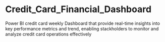 # Credit_Card_Financial_Dashboard
Power BI credit card weekly Dashboard that provide real-time insights into key performance metrics and trend, enabling stackholders to monitor and analyze credit card operations effectively
